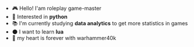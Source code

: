 -   :video_game: Hello! I'am roleplay game-master
-   :snake: Interested in **python**
-   :books: I'm currently studying **data analytics** to get more statistics in games
-   :new_moon: I want to learn **lua**
-   :hammer: my heart is forever with warhammer40k

